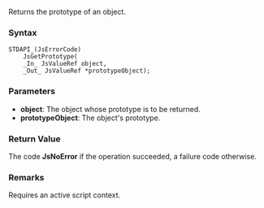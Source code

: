 Returns the prototype of an object. 
### Syntax 
```
STDAPI_(JsErrorCode)
    JsGetPrototype(
    _In_ JsValueRef object,
    _Out_ JsValueRef *prototypeObject);
```
### Parameters 
* __object__: The object whose prototype is to be returned.
* __prototypeObject__: The object's prototype.

### Return Value 
The code **JsNoError** if the operation succeeded, a failure code otherwise.
### Remarks 
Requires an active script context.
